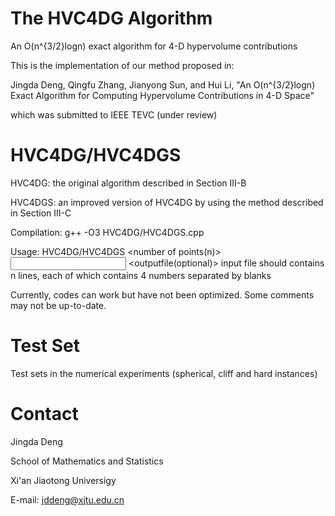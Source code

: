 # The HVC4DG Algorithm
An O(n^{3/2}logn) exact algorithm for 4-D hypervolume contributions

This is the implementation of our method proposed in:

Jingda Deng, Qingfu Zhang, Jianyong Sun, and Hui Li, "An O(n^{3/2}logn) Exact Algorithm for Computing Hypervolume Contributions in 4-D Space"

which was submitted to IEEE TEVC (under review)

# HVC4DG/HVC4DGS
HVC4DG: the original algorithm described in Section III-B

HVC4DGS: an improved version of HVC4DG by using the method described in Section III-C

Compilation: g++ -O3 HVC4DG/HVC4DGS.cpp

Usage: HVC4DG/HVC4DGS <number of points(n)> <input file> <reference point file> <outputfile(optional)>
  input file should contains n lines, each of which contains 4 numbers separated by blanks

Currently, codes can work but have not been optimized. Some comments may not be up-to-date.

# Test Set
Test sets in the numerical experiments (spherical, cliff and hard instances)
# Contact
Jingda Deng

School of Mathematics and Statistics

Xi'an Jiaotong Universigy

E-mail: jddeng@xjtu.edu.cn
